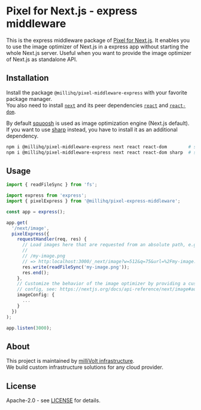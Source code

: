 # Pixel for Next.js - express middleware

This is the express middleware package of [Pixel for Next.js](https://github.com/milliHQ/pixel).
It enables you to use the image optimizer of Next.js in a express app without starting the whole Next.js server.
Useful when you want to provide the image optimizer of Next.js as standalone API.

## Installation

Install the package `@millihq/pixel-middleware-express` with your favorite package manager.  
You also need to install [`next`](https://www.npmjs.com/package/next) and its peer dependencies [`react`](https://www.npmjs.com/package/react) and [`react-dom`](https://www.npmjs.com/package/react-dom).

By default [squoosh](https://github.com/GoogleChromeLabs/squoosh) is used as image optimization engine (Next.js default).  
If you want to use [sharp](https://github.com/lovell/sharp) instead, you have to install it as an additional dependency.

```sh
npm i @millihq/pixel-middleware-express next react react-dom        # squoosh
npm i @millihq/pixel-middleware-express next react react-dom sharp  # sharp
```

## Usage

```ts
import { readFileSync } from 'fs';

import express from 'express';
import { pixelExpress } from '@millihq/pixel-express-middleware';

const app = express();

app.get(
  '/next/image',
  pixelExpress({
    requestHandler(req, res) {
      // Load images here that are requested from an absolute path, e.g.
      //
      // /my-image.png
      // => http:localhost:3000/_next/image?w=512&q=75&url=%2Fmy-image.png
      res.write(readFileSync('my-image.png'));
      res.end();
    },
    // Customize the behavior of the image optimizer by providing a custom
    // config, see: https://nextjs.org/docs/api-reference/next/image#advanced
    imageConfig: {
      ...
    }
  })
);

app.listen(3000);
```

## About

This project is maintained by [milliVolt infrastructure](https://milli.is).  
We build custom infrastructure solutions for any cloud provider.

## License

Apache-2.0 - see [LICENSE](https://github.com/milliHQ/pixel/tree/main/LICENSE) for details.
